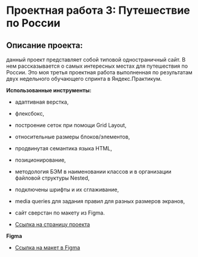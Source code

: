 # Прoектная работа 3: Путешествие по России

## Описание проекта:
данный проект представляет собой типовой одностраничный сайт. В нем рассказывается о самых интересных местах для путешествия по России. Это моя третья проектная работа выполненная по результатам двух недельного обучающего спринта в Яндекс.Практикум.

**Использованные инструменты:**
* адаптивная верстка,
* флексбокс,
* построение сеток при помощи Grid Layout,
* относительные размеры блоков/элементов,
* продвинутая семантика языка HTML,
* позиционирование,
* методология БЭМ в наименовании классов и в организации файловой структуры Nested,
* подключены шрифты и их сглаживание,
* media queries для задания правил для разных размеров экранов,
* сайт сверстан по макету из Figma.


* [Ссылка на страницу проекта](https://www.figma.com/file/OyRWEjU6wBwRe1hapzQoLx/Sprint-3%3A-Russia-%2F-desktop-%2B-mobile?node-id=28503%3A0)


**Figma**
* [Ссылка на макет в Figma](https://www.figma.com/file/OyRWEjU6wBwRe1hapzQoLx/Sprint-3%3A-Russia-%2F-desktop-%2B-mobile?node-id=28503%3A0)
